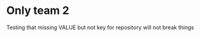 <!-- 
author: philip-gai
team: https://github.com/orgs/elastico-group/teams/everyone
repository:
category: https://github.com/philip-gai/announcement-drafter-demo/discussions/categories/announcements
-->

# Only team 2

Testing that missing VALUE but not key for repository will not break things
